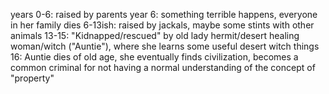 years 0-6: raised by parents
year 6: something terrible happens, everyone in her family dies
6-13ish: raised by jackals, maybe some stints with other animals
13-15: "Kidnapped/rescued" by old lady hermit/desert healing woman/witch ("Auntie"), where she learns some useful desert witch things
16: Auntie dies of old age, she eventually finds civilization, becomes a common criminal for not having a normal understanding of the concept of "property"